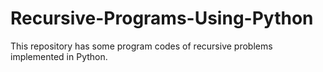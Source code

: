 # Recursive-Programs-Using-Python

This repository has some program codes of recursive problems implemented in Python.
